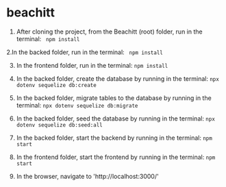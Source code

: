 # beachitt

1. After cloning the project, from the Beachitt (root) folder, run in the terminal:
` npm install`

2.In the backed folder, run in the terminal:
` npm install`

3. In the frontend folder, run in the terminal:
`npm install`

4. In the backed folder, create the database by running in the terminal:
`npx dotenv sequelize db:create`

5. In the backed folder, migrate tables to the database by running in the terminal:
`npx dotenv sequelize db:migrate`

6. In the backed folder, seed the database by running in the terminal:
`npx dotenv sequelize db:seed:all`

7. In the backed folder, start the backend by running in the terminal:
`npm start`

8. In the frontend folder, start the frontend by running in the terminal:
`npm start`

9. In the browser, navigate to 'http://localhost:3000/'
